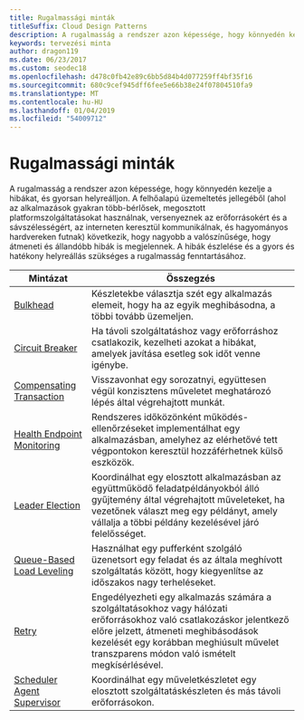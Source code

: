 ```yaml
---
title: Rugalmassági minták
titleSuffix: Cloud Design Patterns
description: A rugalmasság a rendszer azon képessége, hogy könnyedén kezelje a hibákat, és gyorsan helyreálljon. A felhőalapú üzemeltetés jellegéből (ahol az alkalmazások gyakran több-bérlősek, megosztott platformszolgáltatásokat használnak, versenyeznek az erőforrásokért és a sávszélességért, az interneten keresztül kommunikálnak, és hagyományos hardvereken futnak) következik, hogy nagyobb a valószínűsége, hogy átmeneti és állandóbb hibák is megjelennek. A hibák észlelése és a gyors és hatékony helyreállás szükséges a rugalmasság fenntartásához.
keywords: tervezési minta
author: dragon119
ms.date: 06/23/2017
ms.custom: seodec18
ms.openlocfilehash: d478c0fb42e89c6bb5d84b4d077259ff4bf35f16
ms.sourcegitcommit: 680c9cef945dff6fee5e66b38e24f07804510fa9
ms.translationtype: MT
ms.contentlocale: hu-HU
ms.lasthandoff: 01/04/2019
ms.locfileid: "54009712"
---
```

# <a name="resiliency-patterns"></a>Rugalmassági minták

A rugalmasság a rendszer azon képessége, hogy könnyedén kezelje a hibákat, és gyorsan helyreálljon. A felhőalapú üzemeltetés jellegéből (ahol az alkalmazások gyakran több-bérlősek, megosztott platformszolgáltatásokat használnak, versenyeznek az erőforrásokért és a sávszélességért, az interneten keresztül kommunikálnak, és hagyományos hardvereken futnak) következik, hogy nagyobb a valószínűsége, hogy átmeneti és állandóbb hibák is megjelennek. A hibák észlelése és a gyors és hatékony helyreállás szükséges a rugalmasság fenntartásához.

|                            Mintázat                             |                                                                                                      Összegzés                                                                                                       |
|----------------------------------------------------------------|--------------------------------------------------------------------------------------------------------------------------------------------------------------------------------------------------------------------|
|                   [Bulkhead](../bulkhead.md)                   |                                                     Készletekbe választja szét egy alkalmazás elemeit, hogy ha az egyik meghibásodna, a többi tovább üzemeljen.                                                      |
|            [Circuit Breaker](../circuit-breaker.md)            |                                                  Ha távoli szolgáltatáshoz vagy erőforráshoz csatlakozik, kezelheti azokat a hibákat, amelyek javítása esetleg sok időt venne igénybe.                                                   |
|   [Compensating Transaction](../compensating-transaction.md)   |                                                      Visszavonhat egy sorozatnyi, együttesen végül konzisztens műveletet meghatározó lépés által végrehajtott munkát.                                                       |
| [Health Endpoint Monitoring](../health-endpoint-monitoring.md) |                                            Rendszeres időközönként működés-ellenőrzéseket implementálhat egy alkalmazásban, amelyhez az elérhetővé tett végpontokon keresztül hozzáférhetnek külső eszközök.                                            |
|            [Leader Election](../leader-election.md)            | Koordinálhat egy elosztott alkalmazásban az együttműködő feladatpéldányokból álló gyűjtemény által végrehajtott műveleteket, ha vezetőnek választ meg egy példányt, amely vállalja a többi példány kezelésével járó felelősséget. |
|  [Queue-Based Load Leveling](../queue-based-load-leveling.md)  |                                            Használhat egy pufferként szolgáló üzenetsort egy feladat és az általa meghívott szolgáltatás között, hogy kiegyenlítse az időszakos nagy terheléseket.                                             |
|                      [Retry](../retry.md)                      |             Engedélyezheti egy alkalmazás számára a szolgáltatásokhoz vagy hálózati erőforrásokhoz való csatlakozáskor jelentkező előre jelzett, átmeneti meghibásodások kezelését egy korábban meghiúsult művelet transzparens módon való ismételt megkísérlésével.             |
| [Scheduler Agent Supervisor](../scheduler-agent-supervisor.md) |                                                            Koordinálhat egy műveletkészletet egy elosztott szolgáltatáskészleten és más távoli erőforrásokon.                                                            |
